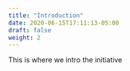 ```yaml
---
title: "Introduction"
date: 2020-06-15T17:11:13-05:00
draft: false
weight: 2
---
```


This is where we intro the initiative 
